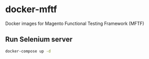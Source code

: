 # docker-mftf
Docker images for Magento Functional Testing Framework (MFTF)

## Run Selenium server
```sh
docker-compose up -d
```
